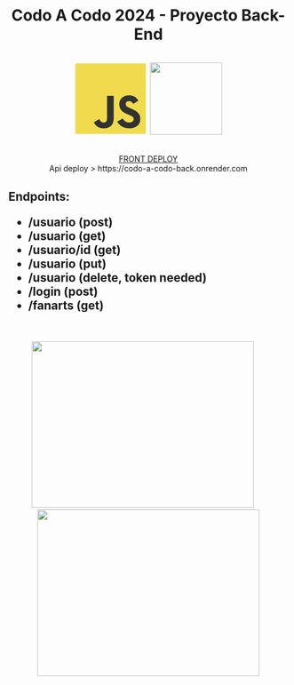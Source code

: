 <h1>
<p align="center">
    Codo A Codo 2024 - Proyecto Back-End 
  <br>
    <br>
  <img src="https://raw.githubusercontent.com/devicons/devicon/master/icons/javascript/javascript-original.svg" alt="javascript" width="130" height="130"/>
  <img src="https://cdn.jsdelivr.net/gh/devicons/devicon@latest/icons/nodejs/nodejs-plain-wordmark.svg" width="130" height="130"/>

</p>
</h1>

<p align="center">
  <a href="https://lucianaurristi.github.io/Codo-a-Codo-2024/" target="_blank">FRONT DEPLOY</a><br>
    Api deploy > https://codo-a-codo-back.onrender.com


<h2>
<p>Endpoints:</p>
    <ul> 
<li>/usuario (post)</li>
<li>/usuario (get)</li>
<li>/usuario/id (get)</li>
<li>/usuario (put)</li>
<li>/usuario (delete, token needed)</li>
<li>/login (post)</li>
<li>/fanarts (get)</li>

</h2>
<br>

<p align="center">
  <img src="https://user-images.githubusercontent.com/103077968/199503007-b4e09ae0-258e-43b2-a758-d2408f5c05b1.gif" width="400" height="300" style="display:inline-block; margin-right: 20px;">
  <img src="https://www.capsnlock.com/cdn/shop/articles/TheSimpsonskKeyboardPecker_c270039b-f8c3-44e5-8afe-3ff8fcbe392e.gif?v=1673306378" width="400" height="300" style="display:inline-block;">
</p>
